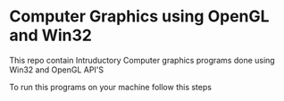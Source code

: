 # Computer Graphics using OpenGL and Win32

This repo contain Intruductory Computer graphics programs done using Win32 and OpenGL API'S


To run this programs on your machine follow this steps 


